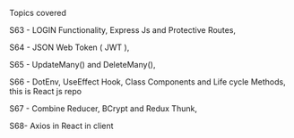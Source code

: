 Topics covered

S63 - LOGIN Functionality, Express Js and Protective Routes,

S64 - JSON Web Token ( JWT ),

S65 - UpdateMany() and DeleteMany(),

S66 - DotEnv, UseEffect Hook, Class Components and Life cycle Methods, this is React js repo

S67 - Combine Reducer, BCrypt and Redux Thunk,

S68- Axios in React in client
